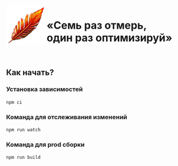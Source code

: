 <img align="left" src="./themes/tw/images/logo.png" width="110" height="110" alt="Логотип">

# «Семь раз отмерь, один&nbsp;раз оптимизируй»

<br>

## Как начать?

### Установка зависимостей
```
npm ci
```

### Команда для отслеживания изменений
```
npm run watch
```

### Команда для prod сборки
```
npm run build
```
